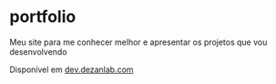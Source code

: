 # portfolio
Meu site para me conhecer melhor e apresentar os projetos que vou desenvolvendo

Disponível em [dev.dezanlab.com](https://dev.dezanlab.com)
